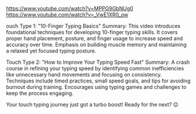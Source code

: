 https://www.youtube.com/watch?v=MPPG9GbNUg0
https://www.youtube.com/watch?v=_VwE1XR0_ow



ouch Type 1: "10-Finger Typing Basics"
Summary: This video introduces foundational techniques for developing 10-finger typing skills. It covers proper hand placement, posture, and finger usage to increase speed and accuracy over time. Emphasis on building muscle memory and maintaining a relaxed yet focused typing posture.

Touch Type 2: "How to Improve Your Typing Speed Fast"
Summary: A crash course in refining your typing speed by identifying common inefficiencies like unnecessary hand movements and focusing on consistency. Techniques include timed practices, small speed goals, and tips for avoiding burnout during training. Encourages using typing games and challenges to keep the process engaging.

Your touch typing journey just got a turbo boost! Ready for the next? 😉












